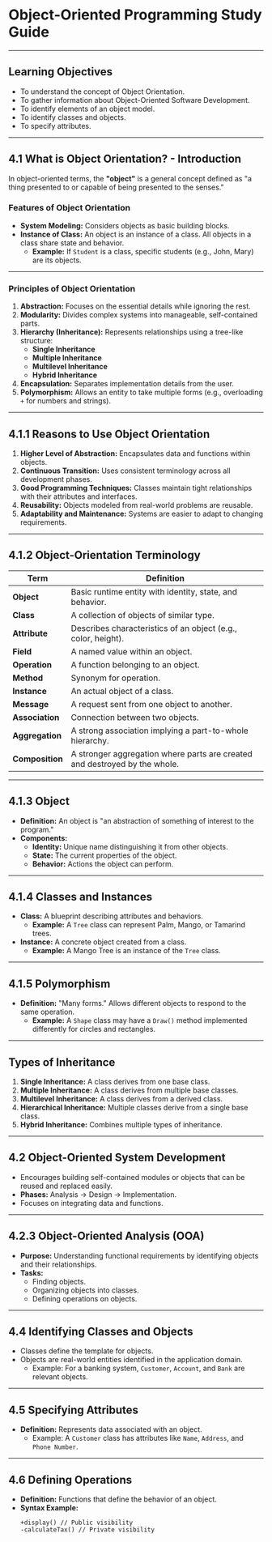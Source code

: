 # Object-Oriented Programming Study Guide

---

## Learning Objectives

- To understand the concept of Object Orientation.
- To gather information about Object-Oriented Software Development.
- To identify elements of an object model.
- To identify classes and objects.
- To specify attributes.

---

## 4.1 What is Object Orientation? - Introduction

In object-oriented terms, the **"object"** is a general concept defined as "a thing presented to or capable of being presented to the senses."

### Features of Object Orientation

- **System Modeling:** Considers objects as basic building blocks.
- **Instance of Class:** An object is an instance of a class. All objects in a class share state and behavior.
  - **Example:** If `Student` is a class, specific students (e.g., John, Mary) are its objects.

---

### Principles of Object Orientation

1. **Abstraction:** Focuses on the essential details while ignoring the rest.
2. **Modularity:** Divides complex systems into manageable, self-contained parts.
3. **Hierarchy (Inheritance):** Represents relationships using a tree-like structure:
   - **Single Inheritance**
   - **Multiple Inheritance**
   - **Multilevel Inheritance**
   - **Hybrid Inheritance**
4. **Encapsulation:** Separates implementation details from the user.
5. **Polymorphism:** Allows an entity to take multiple forms (e.g., overloading `+` for numbers and strings).

---

## 4.1.1 Reasons to Use Object Orientation

1. **Higher Level of Abstraction:** Encapsulates data and functions within objects.
2. **Continuous Transition:** Uses consistent terminology across all development phases.
3. **Good Programming Techniques:** Classes maintain tight relationships with their attributes and interfaces.
4. **Reusability:** Objects modeled from real-world problems are reusable.
5. **Adaptability and Maintenance:** Systems are easier to adapt to changing requirements.

---

## 4.1.2 Object-Orientation Terminology

| **Term**         | **Definition**                                                                       |
|-------------------|---------------------------------------------------------------------------------------|
| **Object**        | Basic runtime entity with identity, state, and behavior.                             |
| **Class**         | A collection of objects of similar type.                                             |
| **Attribute**     | Describes characteristics of an object (e.g., color, height).                        |
| **Field**         | A named value within an object.                                                      |
| **Operation**     | A function belonging to an object.                                                   |
| **Method**        | Synonym for operation.                                                               |
| **Instance**      | An actual object of a class.                                                         |
| **Message**       | A request sent from one object to another.                                           |
| **Association**   | Connection between two objects.                                                     |
| **Aggregation**   | A strong association implying a part-to-whole hierarchy.                             |
| **Composition**   | A stronger aggregation where parts are created and destroyed by the whole.           |

---

## 4.1.3 Object

- **Definition:** An object is "an abstraction of something of interest to the program."
- **Components:**
  - **Identity:** Unique name distinguishing it from other objects.
  - **State:** The current properties of the object.
  - **Behavior:** Actions the object can perform.

---

## 4.1.4 Classes and Instances

- **Class:** A blueprint describing attributes and behaviors.
  - **Example:** A `Tree` class can represent Palm, Mango, or Tamarind trees.
- **Instance:** A concrete object created from a class.
  - **Example:** A Mango Tree is an instance of the `Tree` class.

---

## 4.1.5 Polymorphism

- **Definition:** "Many forms." Allows different objects to respond to the same operation.
  - **Example:** A `Shape` class may have a `Draw()` method implemented differently for circles and rectangles.

---

## Types of Inheritance

1. **Single Inheritance:** A class derives from one base class.
2. **Multiple Inheritance:** A class derives from multiple base classes.
3. **Multilevel Inheritance:** A class derives from a derived class.
4. **Hierarchical Inheritance:** Multiple classes derive from a single base class.
5. **Hybrid Inheritance:** Combines multiple types of inheritance.

---

## 4.2 Object-Oriented System Development

- Encourages building self-contained modules or objects that can be reused and replaced easily.
- **Phases:** Analysis → Design → Implementation.
- Focuses on integrating data and functions.

---

## 4.2.3 Object-Oriented Analysis (OOA)

- **Purpose:** Understanding functional requirements by identifying objects and their relationships.
- **Tasks:**
  - Finding objects.
  - Organizing objects into classes.
  - Defining operations on objects.

---

## 4.4 Identifying Classes and Objects

- Classes define the template for objects.
- Objects are real-world entities identified in the application domain.
  - Example: For a banking system, `Customer`, `Account`, and `Bank` are relevant objects.

---

## 4.5 Specifying Attributes

- **Definition:** Represents data associated with an object.
  - Example: A `Customer` class has attributes like `Name`, `Address`, and `Phone Number`.

---

## 4.6 Defining Operations

- **Definition:** Functions that define the behavior of an object.
- **Syntax Example:**
  ```text
  +display() // Public visibility
  -calculateTax() // Private visibility
